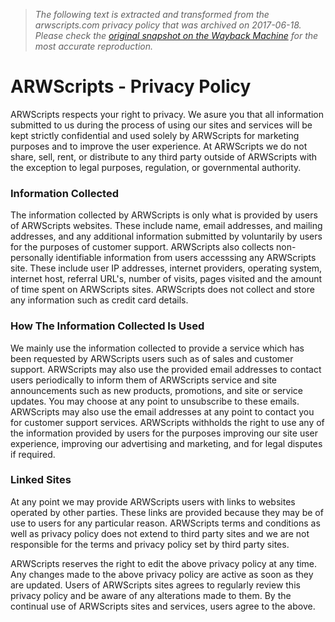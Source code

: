 > *The following text is extracted and transformed from the arwscripts.com privacy policy that was archived on 2017-06-18. Please check the [original snapshot on the Wayback Machine](https://web.archive.org/web/20170618002021id_/http%3A//arwscripts.com/privacy-policy.html) for the most accurate reproduction.*

# ARWScripts - Privacy Policy

ARWScripts respects your right to privacy. We asure you that all information submitted to us during the process of using our sites and services will be kept strictly confidential and used solely by ARWScripts for marketing purposes and to improve the user experience. At ARWScripts we do not share, sell, rent, or distribute to any third party outside of ARWScripts with the exception to legal purposes, regulation, or governmental authority. 

### Information Collected

The information collected by ARWScripts is only what is provided by users of ARWScripts websites. These include name, email addresses, and mailing addresses, and any additional information submitted by voluntarily by users for the purposes of customer support. ARWScripts also collects non-personally identifiable information from users accesssing any ARWScripts site. These include user IP addresses, internet providers, operating system, internet host, referral URL's, number of visits, pages visited and the amount of time spent on ARWScripts sites. ARWScripts does not collect and store any information such as credit card details. 

### How The Information Collected Is Used

We mainly use the information collected to provide a service which has been requested by ARWScripts users such as of sales and customer support. ARWScripts may also use the provided email addresses to contact users periodically to inform them of ARWScripts service and site announcements such as new products, promotions, and site or service updates. You may choose at any point to unsubscribe to these emails. ARWScripts may also use the email addresses at any point to contact you for customer support services. ARWScripts withholds the right to use any of the information provided by users for the purposes improving our site user experience, improving our advertising and marketing, and for legal disputes if required. 

### Linked Sites

At any point we may provide ARWScripts users with links to websites operated by other parties. These links are provided because they may be of use to users for any particular reason. ARWScripts terms and conditions as well as privacy policy does not extend to third party sites and we are not responsible for the terms and privacy policy set by third party sites.

ARWScripts reserves the right to edit the above privacy policy at any time. Any changes made to the above privacy policy are active as soon as they are updated. Users of ARWScripts sites agrees to regularly review this privacy policy and be aware of any alterations made to them. By the continual use of ARWScripts sites and services, users agree to the above.
